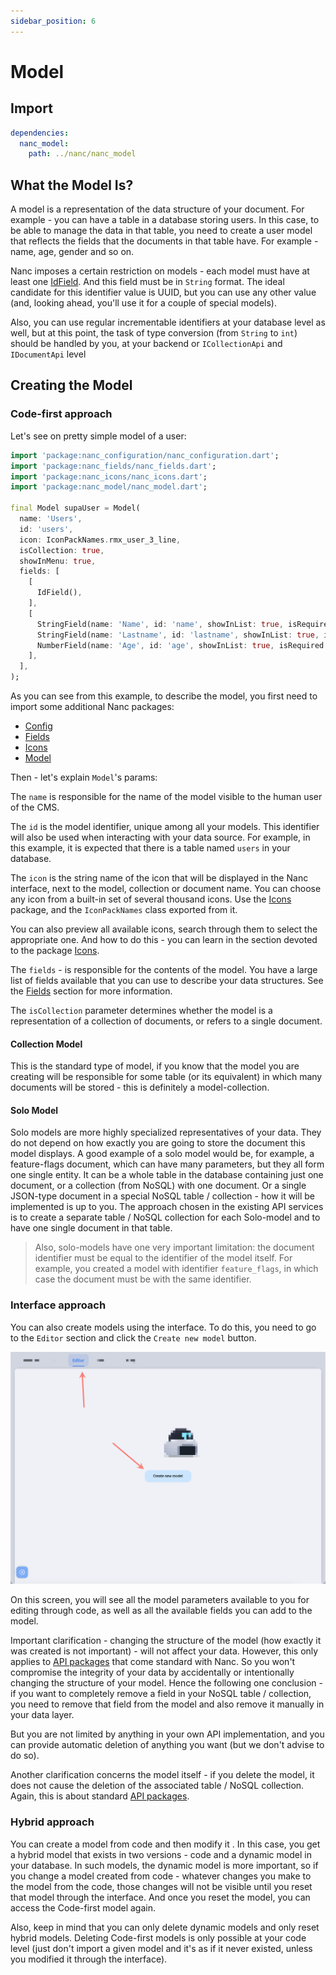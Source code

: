 ```yaml
---
sidebar_position: 6
---
```


# Model

## Import

```yaml
dependencies:
  nanc_model:
    path: ../nanc/nanc_model
```

## What the Model Is?

A model is a representation of the data structure of your document. For example - you can have a table in a database storing users. In this case, to be able to manage the data in that table, you need to create a user model that reflects the fields that the documents in that table have. For example - name, age, gender and so on.

Nanc imposes a certain restriction on models - each model must have at least one [IdField](./nanc_fields#id-field). And this field must be in `String` format. The ideal candidate for this identifier value is UUID, but you can use any other value (and, looking ahead, you'll use it for a couple of special models).

Also, you can use regular incrementable identifiers at your database level as well, but at this point, the task of type conversion (from `String` to `int`) should be handled by you, at your backend or `ICollectionApi` and `IDocumentApi` level

## Creating the Model

### Code-first approach

Let's see on pretty simple model of a user:

```dart
import 'package:nanc_configuration/nanc_configuration.dart';
import 'package:nanc_fields/nanc_fields.dart';
import 'package:nanc_icons/nanc_icons.dart';
import 'package:nanc_model/nanc_model.dart';

final Model supaUser = Model(
  name: 'Users',
  id: 'users',
  icon: IconPackNames.rmx_user_3_line,
  isCollection: true,
  showInMenu: true,
  fields: [
    [
      IdField(),
    ],
    [
      StringField(name: 'Name', id: 'name', showInList: true, isRequired: true),
      StringField(name: 'Lastname', id: 'lastname', showInList: true, isRequired: true),
      NumberField(name: 'Age', id: 'age', showInList: true, isRequired: true),
    ],
  ],
);
```

As you can see from this example, to describe the model, you first need to import some additional Nanc packages:

- [Config](./nanc_configuration)
- [Fields](./nanc_fields)
- [Icons](./nanc_icons)
- [Model](./model)

Then - let's explain `Model`'s params:

The `name` is responsible for the name of the model visible to the human user of the CMS.

The `id` is the model identifier, unique among all your models. This identifier will also be used when interacting with your data source. For example, in this example, it is expected that there is a table named `users` in your database.

The `icon` is the string name of the icon that will be displayed in the Nanc interface, next to the model, collection or document name. You can choose any icon from a built-in set of several thousand icons. Use the [Icons](./nanc_icons) package, and the `IconPackNames` class exported from it.

You can also preview all available icons, search through them to select the appropriate one. And how to do this - you can learn in the section devoted to the package [Icons](./nanc_icons).

The `fields` - is responsible for the contents of the model. You have a large list of fields available that you can use to describe your data structures. See the [Fields](./nanc_fields) section for more information.

The `isCollection` parameter determines whether the model is a representation of a collection of documents, or refers to a single document.

#### Collection Model

This is the standard type of model, if you know that the model you are creating will be responsible for some table (or its equivalent) in which many documents will be stored - this is definitely a model-collection.

#### Solo Model

Solo models are more highly specialized representatives of your data. They do not depend on how exactly you are going to store the document this model displays. A good example of a solo model would be, for example, a feature-flags document, which can have many parameters, but they all form one single entity. It can be a whole table in the database containing just one document, or a collection (from NoSQL) with one document. Or a single JSON-type document in a special NoSQL table / collection - how it will be implemented is up to you. The approach chosen in the existing API services is to create a separate table / NoSQL collection for each Solo-model and to have one single document in that table.

> Also, solo-models have one very important limitation: the document identifier must be equal to the identifier of the model itself. For example, you created a model with identifier `feature_flags`, in which case the document must be with the same identifier.

### Interface approach

You can also create models using the interface. To do this, you need to go to the `Editor` section and click the `Create new model` button.

![](../../static/screenshots/create_new_model.png)

On this screen, you will see all the model parameters available to you for editing through code, as well as all the available fields you can add to the model.

Important clarification - changing the structure of the model (how exactly it was created is not important) - will not affect your data. However, this only applies to [API packages](./api) that come standard with Nanc. So you won't compromise the integrity of your data by accidentally or intentionally changing the structure of your model. Hence the following one conclusion - if you want to completely remove a field in your NoSQL table / collection, you need to remove that field from the model and also remove it manually in your data layer.

But you are not limited by anything in your own API implementation, and you can provide automatic deletion of anything you want (but we don't advise to do so).

Another clarification concerns the model itself - if you delete the model, it does not cause the deletion of the associated table / NoSQL collection. Again, this is about standard [API packages](./api).

### Hybrid approach

You can create a model from code and then modify it . In this case, you get a hybrid model that exists in two versions - code and a dynamic model in your database. In such models, the dynamic model is more important, so if you change a model created from code - whatever changes you make to the model from the code, those changes will not be visible until you reset that model through the interface. And once you reset the model, you can access the Code-first model again.

Also, keep in mind that you can only delete dynamic models and only reset hybrid models. Deleting Code-first models is only possible at your code level (just don't import a given model and it's as if it never existed, unless you modified it through the interface).